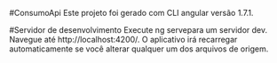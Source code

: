 #ConsumoApi
Este projeto foi gerado com CLI angular versão 1.7.1.

#Servidor de desenvolvimento
Execute ng servepara um servidor dev. Navegue até http://localhost:4200/. O aplicativo irá recarregar automaticamente se você alterar qualquer um dos arquivos de origem.
